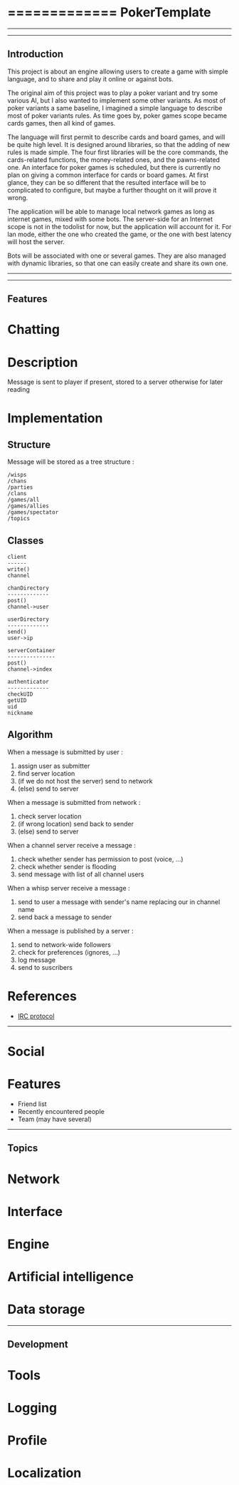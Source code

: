 =============
PokerTemplate
=============

* * *

------------
Introduction
------------

This project is about an engine allowing users to create a game with simple language, and to share and play it online or against bots.

The original aim of this project was to play a poker variant and try some various AI, but I also wanted to implement some other variants. As most of poker variants a same baseline, I imagined a simple language to describe most of poker variants rules. As time goes by, poker games scope became cards games, then all kind of games.

The language will first permit to describe cards and board games, and will be quite high level. It is designed around libraries, so that the adding of new rules is made simple. The four first libraries will be the core commands, the cards-related functions, the money-related ones, and the pawns-related one. An interface for poker games is scheduled, but there is currently no plan on giving a common interface for cards or board games. At first glance, they can be so different that the resulted interface will be to complicated to configure, but maybe a further thought  on it will prove it wrong.

The application will be able to manage local network games as long as internet games, mixed with some bots. The server-side for an Internet scope is not in the todolist for now, but the application will account for it. For lan mode, either the one who created the game, or the one with best latency will host the server.

Bots will be associated with one or several games. They are also managed with dynamic libraries, so that one can easily create and share its own one. 

* * *

--------
Features
--------

Chatting
========

# Description

Message is sent to player if present, stored to a server otherwise for later reading

# Implementation

## Structure

Message will be stored as a tree structure :

    /wisps
    /chans
    /parties
    /clans
    /games/all
    /games/allies
    /games/spectator
    /topics

## Classes

    client
    ------
    write()
    channel

    chanDirectory
    -------------
    post()
    channel->user

    userDirectory
    -------------
    send()
    user->ip

    serverContainer
    ---------------
    post()
    channel->index

    authenticator
    -------------
    checkUID
    getUID
    uid
    nickname

## Algorithm

When a message is submitted by user :

1. assign user as submitter
2. find server location
3. (if we do not host the server) send to network
4. (else) send to server

When a message is submitted from network :

1. check server location
2. (if wrong location) send back to sender
3. (else) send to server

When a channel server receive a message :

1. check whether sender has permission to post (voice, ...)
2. check whether sender is flooding
3. send message with list of all channel users

When a whisp server receive a message :

1. send to user a message with sender's name replacing our in channel name
2. send back a message to sender

When a message is published by a server :

1. send to network-wide followers
2. check for preferences (ignores, ...)
3. log message
4. send to suscribers

# References

* [IRC protocol](http://en.wikipedia.org/wiki/Internet_Relay_Chat)

* * *

Social
======

# Features

* Friend list
* Recently encountered people
* Team (may have several)

------
Topics
------

# Network

# Interface

# Engine

# Artificial intelligence

# Data storage

-----------
Development
-----------

# Tools

# Logging

# Profile

# Localization
